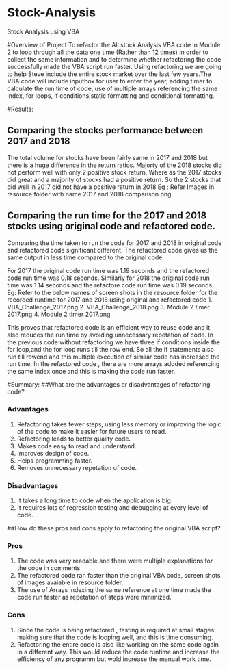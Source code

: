 # Stock-Analysis
Stock Analysis using VBA

#Overview of Project
To refactor the All stock Analysis VBA code in Module 2 to loop through all the data one time (Rather than 12 times) in order to collect 
the same information and to determine whether refactoring the code successfully made the VBA script run faster. Using refactoring we are going to help Steve
include the entire stock market over the last few years.The VBA code will include inputbox for user to enter the year, adding timer to calculate the run time of code,
use of multiple arrays referencing the same index, for loops, if conditions,static formatting and conditional formatting.


#Results:
## Comparing the stocks performance between 2017 and 2018
The total volume for stocks have been fairly same in 2017 and 2018 but there is a huge difference in the return ratios.
Majorty of the 2018 stocks did not perform well with only 2 positive stock return, Where as the 2017 stocks did great and a majority of stocks had a 
positive return. So the 2 stocks that did well in 2017 did not have a positive return in 2018
Eg : Refer Images in resource folder with name 2017 and 2018 comparison.png
 
## Comparing the run time for the 2017 and 2018 stocks using original code and refactored code.
Comparing the time taken to run the code for 2017 and 2018 in original code and refactored code significant different.
The refactored code gives us the same output in less time compared to the original code.

For 2017 the original code run time was 1.19 seconds and the refactored code run time was 0.18 seconds. Similarly for 
2018 the original code run time was 1.14 seconds and the refactore code run time was 0.19 seconds.
Eg: Refer to the below names of screen shots in the resource folder for the recorded runtime for 2017 and 2018 using original and refactored code
	1. VBA_Challenge_2017.png
	2. VBA_Challenge_2018.png
	3. Module 2 timer 2017.png
	4. Module 2 timer 2017.png

This proves that refactored code is an efficient way to reuse code and it also reduces the run time by avoiding unnecessary
repetation of code.
In the previous code without refactoring we have three if conditions inside the for loop,and the for loop runs till the row end.
So all the if statements also run till rowend and this multiple execution of similar code has increased the run time.
In the refactored code , there are more arrays addded referencing the same index once and this is making the code run faster.  


#Summary: 
##What are the advantages or disadvantages of refactoring code?
### Advantages
1. Refactoring takes fewer steps, using less memory or improving the logic of the code to make it easier for future users to read.
1. Refactoring leads to better quality code. 
2. Makes code easy to read and understand.
3. Improves design of code.
4. Helps programming faster.
5. Removes unnecessary repetation of code.

### Disadvantages
1. It takes a long time to code when the application is big.
2. It requires lots of regression testing and debugging at every level of code.


##How do these pros and cons apply to refactoring the original VBA script?
### Pros
1. The code was very readable and there were multiple explanations for the code in comments
2. The refactored code ran faster than the original VBA code, screen shots of images avaiable in resource folder.
3. The use of Arrays indexing the same reference at one time made the code run faster as repetation of steps were minimized.

### Cons
1. Since the code is being refactored , testing is required at small stages making sure that the code is looping well, and this is time consuming.
2. Refactoring the entire code is also like working on the same code again in a different way. This would reduce the code runtime and increase the efficiency of any programm but wold increase the manual work time.
